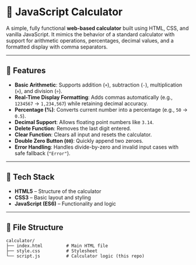 # 🧮 JavaScript Calculator

A simple, fully functional **web-based calculator** built using HTML, CSS, and vanilla JavaScript. It mimics the behavior of a standard calculator with support for arithmetic operations, percentages, decimal values, and a formatted display with comma separators.

---

## 🚀 Features

- **Basic Arithmetic**: Supports addition (`+`), subtraction (`-`), multiplication (`×`), and division (`÷`).
- **Real-Time Display Formatting**: Adds commas automatically (e.g., `1234567` → `1,234,567`) while retaining decimal accuracy.
- **Percentage (%)**: Converts current number into a percentage (e.g., `50` → `0.5`).
- **Decimal Support**: Allows floating point numbers like `3.14`.
- **Delete Function**: Removes the last digit entered.
- **Clear Function**: Clears all input and resets the calculator.
- **Double Zero Button (`00`)**: Quickly append two zeroes.
- **Error Handling**: Handles divide-by-zero and invalid input cases with safe fallback (`"Error"`).

---

## 🧱 Tech Stack

- **HTML5** – Structure of the calculator
- **CSS3** – Basic layout and styling
- **JavaScript (ES6)** – Functionality and logic

---

## 📂 File Structure

```plaintext
calculator/
├── index.html         # Main HTML file
├── style.css          # Stylesheet
└── script.js          # Calculator logic (this repo)
